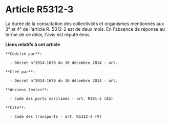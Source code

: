 # Article R5312-3

La durée de la consultation des collectivités et organismes mentionnés aux 3° et 4° de l'article R. 5312-2 est de deux mois.
En l'absence de réponse au terme de ce délai, l'avis est réputé émis.

**Liens relatifs à cet article**

	**Codifié par**:

	  - Décret n°2014-1670 du 30 décembre 2014 - art.

	**Créé par**:

	  - Décret n°2014-1670 du 30 décembre 2014 - art.

	**Anciens textes**:

	  - Code des ports maritimes - art. R101-3 (Ab)

	**Cite**:

	  - Code des transports - art. R5312-2 (V)
